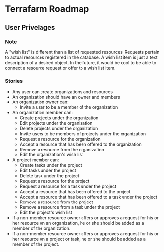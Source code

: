 # Terrafarm Roadmap

## User Privelages

### Note
A "wish list" is different than a list of requested resources. Requests pertain to actual resources registered in the database. A wish list item is just a text description of a desired object. In the future, it would be cool to be able to connect a resource request or offer to a wish list item.  

### Stories
- Any user can create organizations and resources  
- An organization should have an owner and members  
- An organization owner can:  
  - Invite a user to be a member of the organization  
- An organization member can:  
  - Create projects under the organization  
  - Edit projects under the organization  
  - Delete projects under the organization  
  - Invite users to be members of projects under the organization  
  - Request a resource for the organization  
  - Accept a resource that has been offered to the organization  
  - Remove a resource from the organization  
  - Edit the organization's wish list  
- A project member can:  
  - Create tasks under the project  
  - Edit tasks under the project  
  - Delete task under the project  
  - Request a resource for the project  
  - Request a resource for a task under the project  
  - Accept a resource that has been offered to the project  
  - Accept a resource that has been offered to a task under the project  
  - Remove a resource from the project  
  - Remove a resource from a task under the project  
  - Edit the project's wish list  
- If a non-member resource owner offers or approves a request for his or her resource on an organization, he or she should be added as a member of the organization.  
- If a non-member resource owner offers or approves a request for his or her resource on a project or task, he or she should be added as a member of the project.  

